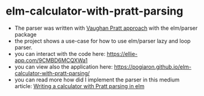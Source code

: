# elm-calculator-with-pratt-parsing
- The parser was written with [Vaughan Pratt approach](https://web.archive.org/web/20151223215421/http://hall.org.ua/halls/wizzard/pdf/Vaughan.Pratt.TDOP.pdf) with the elm/parser package
- the project shows a use-case for how to use elm/parser lazy and loop parser. 
- you can interact with the code here: https://ellie-app.com/9CMBD6MCQXWa1
- you can view also the application here: https://pogiaron.github.io/elm-calculator-with-pratt-parsing/
- you can read more how did I implement the parser in this medium article: [Writing a calculator with Pratt parsing in elm](https://medium.com/@pogiaron/writing-a-calculator-with-pratt-parsing-in-elm-a9c9dc53ca7e)
